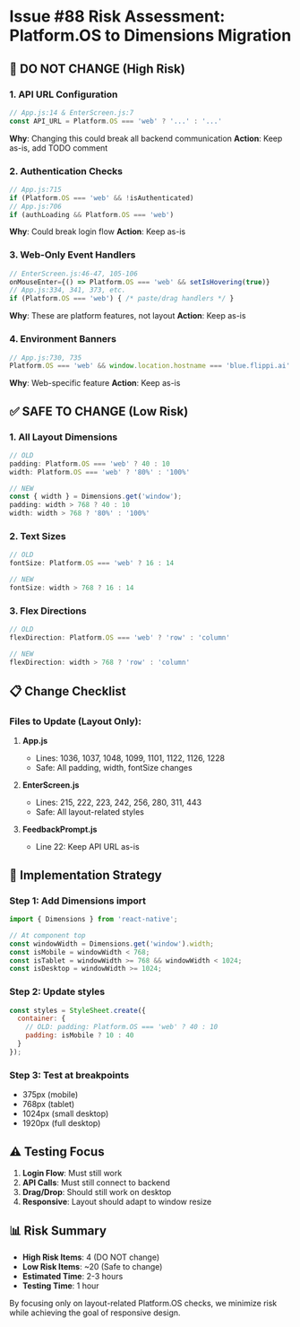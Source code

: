 # Issue #88 Risk Assessment: Platform.OS to Dimensions Migration

## 🚨 DO NOT CHANGE (High Risk)

### 1. API URL Configuration
```javascript
// App.js:14 & EnterScreen.js:7
const API_URL = Platform.OS === 'web' ? '...' : '...'
```
**Why**: Changing this could break all backend communication
**Action**: Keep as-is, add TODO comment

### 2. Authentication Checks
```javascript
// App.js:715
if (Platform.OS === 'web' && !isAuthenticated)
// App.js:706  
if (authLoading && Platform.OS === 'web')
```
**Why**: Could break login flow
**Action**: Keep as-is

### 3. Web-Only Event Handlers
```javascript
// EnterScreen.js:46-47, 105-106
onMouseEnter={() => Platform.OS === 'web' && setIsHovering(true)}
// App.js:334, 341, 373, etc.
if (Platform.OS === 'web') { /* paste/drag handlers */ }
```
**Why**: These are platform features, not layout
**Action**: Keep as-is

### 4. Environment Banners
```javascript
// App.js:730, 735
Platform.OS === 'web' && window.location.hostname === 'blue.flippi.ai'
```
**Why**: Web-specific feature
**Action**: Keep as-is

## ✅ SAFE TO CHANGE (Low Risk)

### 1. All Layout Dimensions
```javascript
// OLD
padding: Platform.OS === 'web' ? 40 : 10
width: Platform.OS === 'web' ? '80%' : '100%'

// NEW
const { width } = Dimensions.get('window');
padding: width > 768 ? 40 : 10
width: width > 768 ? '80%' : '100%'
```

### 2. Text Sizes
```javascript
// OLD
fontSize: Platform.OS === 'web' ? 16 : 14

// NEW
fontSize: width > 768 ? 16 : 14
```

### 3. Flex Directions
```javascript
// OLD
flexDirection: Platform.OS === 'web' ? 'row' : 'column'

// NEW
flexDirection: width > 768 ? 'row' : 'column'
```

## 📋 Change Checklist

### Files to Update (Layout Only):
1. **App.js**
   - Lines: 1036, 1037, 1048, 1099, 1101, 1122, 1126, 1228
   - Safe: All padding, width, fontSize changes

2. **EnterScreen.js** 
   - Lines: 215, 222, 223, 242, 256, 280, 311, 443
   - Safe: All layout-related styles

3. **FeedbackPrompt.js**
   - Line 22: Keep API URL as-is

## 🎯 Implementation Strategy

### Step 1: Add Dimensions import
```javascript
import { Dimensions } from 'react-native';

// At component top
const windowWidth = Dimensions.get('window').width;
const isMobile = windowWidth < 768;
const isTablet = windowWidth >= 768 && windowWidth < 1024;
const isDesktop = windowWidth >= 1024;
```

### Step 2: Update styles
```javascript
const styles = StyleSheet.create({
  container: {
    // OLD: padding: Platform.OS === 'web' ? 40 : 10
    padding: isMobile ? 10 : 40
  }
});
```

### Step 3: Test at breakpoints
- 375px (mobile)
- 768px (tablet)
- 1024px (small desktop)
- 1920px (full desktop)

## ⚠️ Testing Focus

1. **Login Flow**: Must still work
2. **API Calls**: Must still connect to backend
3. **Drag/Drop**: Should still work on desktop
4. **Responsive**: Layout should adapt to window resize

## 📊 Risk Summary

- **High Risk Items**: 4 (DO NOT change)
- **Low Risk Items**: ~20 (Safe to change)
- **Estimated Time**: 2-3 hours
- **Testing Time**: 1 hour

By focusing only on layout-related Platform.OS checks, we minimize risk while achieving the goal of responsive design.